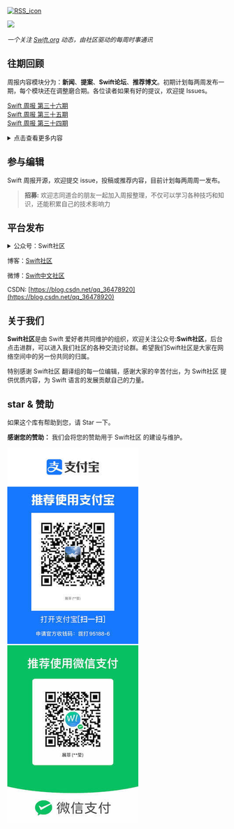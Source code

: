 [![RSS_icon](https://img.shields.io/badge/RSS-Atom-orange)](https://github.com/SwiftCommunityRes/SwiftWeekly/releases.atom)

![](https://user-images.githubusercontent.com/24238160/138631090-e34763aa-7ed8-4b9a-8e02-4fa56d55b045.png)

*一个关注 [Swift.org](https://swift.org) 动态，由社区驱动的每周时事通讯*

## 往期回顾

周报内容模块分为：**新闻**、**提案**、**Swift论坛**、**推荐博文**。初期计划每两周发布一期，每个模块还在调整磨合期。各位读者如果有好的提议，欢迎提 Issues。

<a href="https://mp.weixin.qq.com/s/Fk05KTMITq3uWrsTsDQdIA">Swift 周报 第三十六期</a></br>
<a href="https://mp.weixin.qq.com/s/gYLJhMkOpnqbCu1jWZlKlw">Swift 周报 第三十五期</a></br>
<a href="https://mp.weixin.qq.com/s/sc_X7aaBaldwho1b3u_XgQ">Swift 周报 第三十四期</a></br>

<details>
<summary>点击查看更多内容</summary>
	<a href="https://mp.weixin.qq.com/s/AkuGuW6I1oQA9tNIvaYwsQ">Swift 周报 第三十三期</a></br>
	<a href="https://mp.weixin.qq.com/s/hT099NXfkpzseqHGRPM6Vw">Swift 周报 第三十二期</a></br>
	<a href="https://mp.weixin.qq.com/s/EiWytRM_4aB5e8YVhAHuLQ">Swift 周报 第三十一期</a></br>
	<a href="https://mp.weixin.qq.com/s/GGdbwqk8rNCiNOHTj4DVzw">Swift 周报 第三十期</a></br>
	<a href="https://mp.weixin.qq.com/s/ScrIQkzrvtva3WiYY34ueg">Swift 周报 第二十九期</a></br>
	<a href="https://mp.weixin.qq.com/s/_i0AKBgSJ3sHjcm96aafQQ">Swift 周报 第二十八期</a></br>
	<a href="https://mp.weixin.qq.com/s/n5mwkxIxAlpaHYLZ0bzE8Q">Swift 周报 第二十七期</a></br>
	<a href="https://mp.weixin.qq.com/s/Z8McHw-NZIVxr8v-uLmaSA">Swift 周报 第二十六期</a></br>
	<a href="https://mp.weixin.qq.com/s/b0roIdRwBOSen_LfgXysDQ">Swift 周报 第二十五期</a></br>
	<a href="https://mp.weixin.qq.com/s/s2j1stz2etbydS9AXUCyJw">Swift 周报 第二十四期</a></br>
	<a href="https://mp.weixin.qq.com/s/EOYSmYKwweOeXEQcO-sEOg">Swift 周报 第二十三期</a></br>
	<a href="https://mp.weixin.qq.com/s/DC3ygy2ZvEp6iYBTghhbPg">Swift 周报 第二十二期</a></br>
	<a href="https://mp.weixin.qq.com/s/nYCcAmv1Jl3iz9fZKqEGHg">Swift 周报 第二十一期</a></br>
	<a href="https://mp.weixin.qq.com/s/8zvM337Q8mV6yuNrWDWuEQ">Swift 周报 第二十期</a></br>
	<a href="https://mp.weixin.qq.com/s/lWS6Xfw4UyGH0YDRfmrRkw">Swift 周报 第十九期</a></br>
	<a href="https://mp.weixin.qq.com/s/2iML-PGaNKabxMiQtGwQdg">Swift 周报 第十八期</a></br>
	<a href="https://mp.weixin.qq.com/s/F6spkdjibMZTLmAonqdogg">Swift 周报 第十七期</a></br>
	<a href="https://mp.weixin.qq.com/s/_igJkQdGWEGSfbDmVL9bbg">Swift 周报 第十六期</a></br>
	<a href="https://mp.weixin.qq.com/s/x-ufc5MauRGfoY571WePFA">Swift 周报 第十五期</a></br>
	<a href="https://mp.weixin.qq.com/s/ZSOX_pW2Krwea0tgl0ufHQ">Swift 周报 第十四期</a></br>
	<a href="https://mp.weixin.qq.com/s/aoEL9z6U9jq7X_rqecKcuw">Swift 周报 第十三期</a></br>
	<a href="https://mp.weixin.qq.com/s/IXP8PNT4aoCnyB-V2qMY_Q">Swift 周报 第十二期</a></br>
	<a href="https://mp.weixin.qq.com/s/i5a-jhRRdf36KUNRoMX_8w">Swift 周报 第十一期</a></br>
	<a href="https://mp.weixin.qq.com/s/npUMmAzYjzThEjrf0jJ4GQ">Swift 周报 第十期</a></br>
	<a href="https://mp.weixin.qq.com/s/fMwDE84PtABwztw3urS5vg">Swift 周报 第九期</a></br>
	<a href="https://mp.weixin.qq.com/s/XetoqCGTDS6G3myjW5nhng">Swift 周报 第八期</a></br>
	<a href="https://mp.weixin.qq.com/s/idN74HFRIH_pybqWp9bBbQ">Swift 周报 第七期</a></br>
	<a href="https://mp.weixin.qq.com/s/96DZ0RssbVF2O6DB2Qa2VA">Swift 周报 第六期</a></br>
	<a href="https://mp.weixin.qq.com/s/b1bImED_6tkTDgiyB0gtqQ">Swift 周报 第五期</a></br>
	<a href="https://mp.weixin.qq.com/s/gihqifb6ZxtYvKE2vpPGhA">Swift 周报 第四期</a></br>
	<a href="https://mp.weixin.qq.com/s/lfACN_HumkqORNhFIKcQ8g">Swift 周报 第三期</a></br>
	<a href="https://mp.weixin.qq.com/s/-DfgcUTHnBVNdrkkAme90Q">Swift 周报 第二期</a></br>
	<a href="https://mp.weixin.qq.com/s/xYVPR2FKuHn8Vy00ZsLHcg">Swift 周报 第一期</a>
</details>

## 参与编辑

Swift 周报开源，欢迎提交 issue，投稿或推荐内容，目前计划每两周周一发布。

>**招募:** 欢迎志同道合的朋友一起加入周报整理，不仅可以学习各种技巧和知识，还能积累自己的技术影响力

## 平台发布

<details><summary>公众号：Swift社区</summary><p><img src="https://raw.githubusercontent.com/SwiftCommunityRes/image/main/Swift/132703149-34121c6c-fd18-491c-a697-58a0fabf3060.png"></p></details>

博客：[Swift社区](https://fanbaoying.github.io)

微博：[Swift中文社区](https://weibo.com/u/7711465033)

CSDN: [https://blog.csdn.net/qq_36478920](https://blog.csdn.net/qq_36478920)


## 关于我们

**Swift社区**是由 Swift 爱好者共同维护的组织，欢迎关注公众号:**Swift社区**，后台点击进群，可以进入我们社区的各种交流讨论群。希望我们Swift社区是大家在网络空间中的另一份共同的归属。

特别感谢 Swift社区 翻译组的每一位编辑，感谢大家的辛苦付出，为 Swift社区 提供优质内容，为 Swift 语言的发展贡献自己的力量。

## star & 赞助

如果这个库有帮助到您，请 Star 一下。

**感谢您的赞助：** 我们会将您的赞助用于 Swift社区 的建设与维护。

![](https://github.com/SwiftCommunityRes/article-ios/blob/main/Assets/swift-alipay.png?raw=true) ![](https://github.com/SwiftCommunityRes/article-ios/raw/main/Assets/swift-wechat.png)
